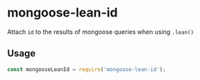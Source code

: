 # mongoose-lean-id

Attach `id` to the results of mongoose queries when using `.lean()`

## Usage

```javascript
const mongooseLeanId = require('mongoose-lean-id');
```
